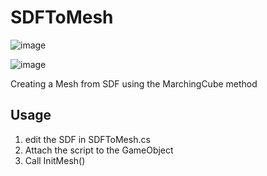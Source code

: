 # SDFToMesh

![image](https://user-images.githubusercontent.com/64544361/174798745-5bfee627-27b1-4f42-97a7-f3cf63031217.png)

![image](https://user-images.githubusercontent.com/64544361/174800067-5be5bfbd-b646-4555-8043-4d10bb77b3f0.png)

Creating a Mesh from SDF using the MarchingCube method

## Usage


1. edit the SDF in SDFToMesh.cs
2. Attach the script to the GameObject
3. Call InitMesh()
